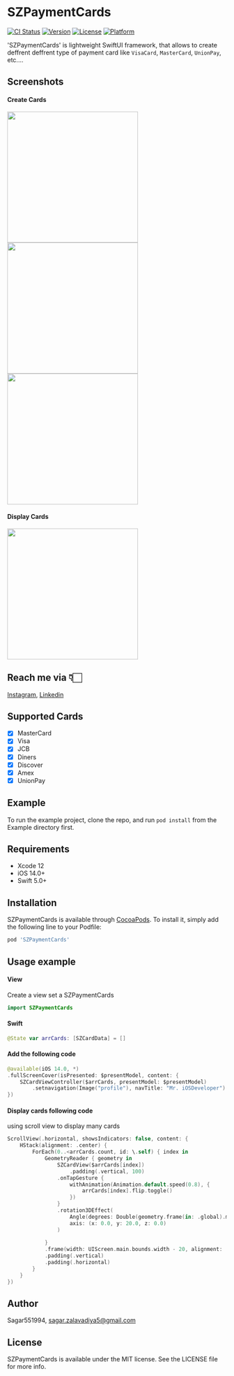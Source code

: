 # SZPaymentCards

[![CI Status](https://img.shields.io/travis/Sagar551994/SZPaymentCards.svg?style=flat)](https://travis-ci.org/Sagar551994/SZPaymentCards)
[![Version](https://img.shields.io/cocoapods/v/SZPaymentCards.svg?style=flat)](https://cocoapods.org/pods/SZPaymentCards)
[![License](https://img.shields.io/cocoapods/l/SZPaymentCards.svg?style=flat)](https://cocoapods.org/pods/SZPaymentCards)
[![Platform](https://img.shields.io/cocoapods/p/SZPaymentCards.svg?style=flat)](https://cocoapods.org/pods/SZPaymentCards)

'SZPaymentCards' is lightweight SwiftUI framework,  that allows to create deffrent deffrent type of payment card like `VisaCard`, `MasterCard`, `UnionPay`, etc....

## Screenshots

#### Create Cards
<img src="Example/Screens/VisaCard.gif" width="300"> <img src="Example/Screens/MasterCard.gif" width="300"> <img src="Example/Screens/Amex.gif" width="300">

#### Display Cards
<img src="Example/Screens/Cards.gif" width="300">


## Reach me via 👇🏻

[Instagram](https://www.instagram.com/mr.iosdeveloper/),
[Linkedin](https://www.linkedin.com/in/sagar-zalavadiya-317557bb/)

## Supported Cards

- [x] MasterCard
- [x] Visa
- [x] JCB
- [x] Diners
- [x] Discover
- [x] Amex
- [x] UnionPay

## Example

To run the example project, clone the repo, and run `pod install` from the Example directory first.

## Requirements

* Xcode 12
* iOS 14.0+
* Swift 5.0+

## Installation

SZPaymentCards is available through [CocoaPods](https://cocoapods.org). To install
it, simply add the following line to your Podfile:

```ruby
pod 'SZPaymentCards'
```

## Usage example

#### View
Create a view set a  SZPaymentCards
``` swift
import SZPaymentCards
```

#### Swift
``` swift
@State var arrCards: [SZCardData] = []
``` 

#### Add the following code
``` swift
@available(iOS 14.0, *)
.fullScreenCover(isPresented: $presentModel, content: {
    SZCardViewController($arrCards, presentModel: $presentModel)
        .setnavigation(Image("profile"), navTitle: "Mr. iOSDeveloper")
})
```

#### Display cards following code
using scroll view to display many cards
``` swift
ScrollView(.horizontal, showsIndicators: false, content: {
    HStack(alignment: .center) {
        ForEach(0..<arrCards.count, id: \.self) { index in
            GeometryReader { geometry in
                SZCardView($arrCards[index])
                    .padding(.vertical, 100)
                .onTapGesture {
                    withAnimation(Animation.default.speed(0.8), {
                        arrCards[index].flip.toggle()
                    })
                }
                .rotation3DEffect(
                    Angle(degrees: Double(geometry.frame(in: .global).minX) - 20) / -40,
                    axis: (x: 0.0, y: 20.0, z: 0.0)
                )
                    
            }
            .frame(width: UIScreen.main.bounds.width - 20, alignment: .center)
            .padding(.vertical)
            .padding(.horizontal)
        }
    }
})
```


## Author

Sagar551994, sagar.zalavadiya5@gmail.com

## License

SZPaymentCards is available under the MIT license. See the LICENSE file for more info.
